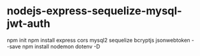 # nodejs-express-sequelize-mysql-jwt-auth

npm init
npm install express cors mysql2 sequelize bcryptjs jsonwebtoken --save
npm install nodemon dotenv -D